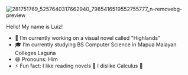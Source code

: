 
![281751769_5257640317662940_7985416519552755777_n-removebg-preview](https://github.com/JohnLuiz007/JohnLuiz007/assets/115198373/664b5d40-727f-4a34-a852-1a5a33a34984)


Hello! My name is Luiz!

- 🔭 I’m currently working on a visual novel called "Highlands"
- 🎓 I’m currently studying BS Computer Science in Mapua Malayan Colleges Laguna
- 😄 Pronouns: Him
- ⚡ Fun fact: 
    I like reading novels 📖
    I dislike Calculus 🔢
    


